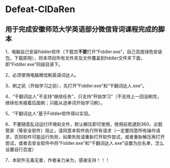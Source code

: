 # Defeat-CIDaRen
## 用于完成安徽师范大学英语部分微信背词课程完成的脚本  

1、电脑自己安装fiddler软件（下载完**不要**打开“Fiddler.exe”，自己百度绿色安装包，下载即用），将本项目所有文件夹及文件覆盖到fiddler文件夹下面，即“Fiddler.exe”同级目录下。  

2、必须使用电脑微信刷英语词达人。  

3、刷之前（开始学习之前），先打开“Fiddler.exe”和“干翻词达人.exe”。  

4、“干翻词达人”不支持“继续任务”，只支持“开始学习”（不支持上一回没刷完，继续任务接着后面刷；只能从选单词开始学习刷）。  

5、“干翻词达人”基于Fiddler软件得以实现。  

6、不要随意乱动运行环境和文件，默认解压即可使用，使用前若遇到360，企鹅管家（等安全软件）阻止，请同意本软件执行所有请求（一定要同意所有操作请求，否则软件可能运行失败，如果失败请重新打开软件尝试，或者重新解压再打开尝试，或者去安全软件中将“Fiddler.exe”和“干翻词达人.exe”设置为白名单，怎么设置自行百度）  

7、本软件无毒无害，作者亲力亲为，感谢支持！！！
